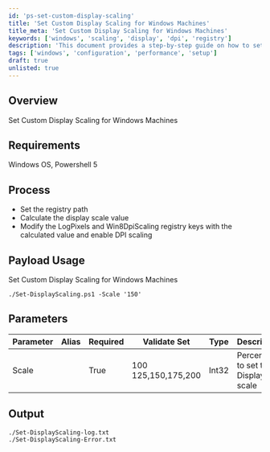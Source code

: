```yaml
---
id: 'ps-set-custom-display-scaling'
title: 'Set Custom Display Scaling for Windows Machines'
title_meta: 'Set Custom Display Scaling for Windows Machines'
keywords: ['windows', 'scaling', 'display', 'dpi', 'registry']
description: 'This document provides a step-by-step guide on how to set custom display scaling for Windows machines using PowerShell. It covers the necessary requirements, the process to modify registry keys for DPI scaling, and details on how to use the provided script with examples of parameters and expected output.'
tags: ['windows', 'configuration', 'performance', 'setup']
draft: true
unlisted: true
---
```

## Overview

Set Custom Display Scaling for Windows Machines

## Requirements

Windows OS, Powershell 5

## Process

- Set the registry path
- Calculate the display scale value
- Modify the LogPixels and Win8DpiScaling registry keys with the calculated value and enable DPI scaling

## Payload Usage

Set Custom Display Scaling for Windows Machines

```
./Set-DisplayScaling.ps1 -Scale '150'
```

## Parameters

| Parameter | Alias | Required | Validate Set       | Type   | Description                                   |
|-----------|-------|----------|---------------------|--------|-----------------------------------------------|
| Scale     |       | True     | 100 125,150,175,200 | Int32  | Percentage to set the Display scale           |

## Output

```
./Set-DisplayScaling-log.txt
./Set-DisplayScaling-Error.txt
```





